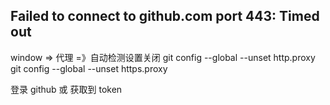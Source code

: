 ## Failed to connect to github.com port 443: Timed out

window => 代理 =》自动检测设置关闭
git config --global --unset http.proxy
git config --global --unset https.proxy

登录 github 或 获取到 token
